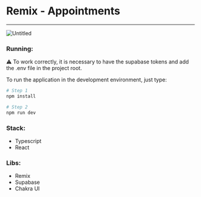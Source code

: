 # Remix - Appointments

---

![Untitled](https://github.com/kumanaya/quaddro-challenge/blob/main/media/banner.png?raw=true)

### Running:

<aside>
⚠️ To work correctly, it is necessary to have the supabase tokens and add the .env file in the project root.
</aside>

To run the application in the development environment, just type:

```bash
# Step 1
npm install

# Step 2
npm run dev
```

### Stack:

- Typescript
- React

### Libs:

- Remix
- Supabase
- Chakra UI
